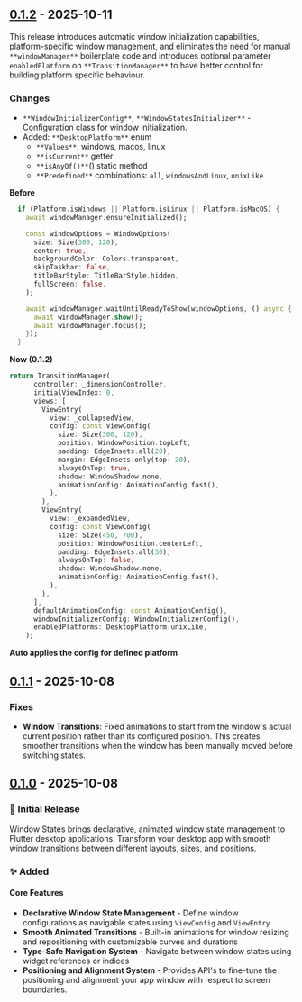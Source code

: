 
## [0.1.2](https://github.com/yourusername/window_states/releases/tag/v0.1.2) - 2025-10-11
This release introduces automatic window initialization capabilities, platform-specific window management, and eliminates the need for manual `**windowManager**` boilerplate code and introduces optional parameter `enabledPlatform` on `**TransitionManager**` to have better control for building platform specific behaviour.

### Changes
- `**WindowInitializerConfig**`, `**WindowStatesInitializer**` - Configuration class for window initialization.
- Added: `**DesktopPlatform**` enum
    - `**Values**`: windows, macos, linux
    - `**isCurrent**` getter
    - `**isAnyOf()**`() static method
    - `**Predefined**` combinations: `all`, `windowsAndLinux`, `unixLike`

**Before**
```dart
  if (Platform.isWindows || Platform.isLinux || Platform.isMacOS) {
    await windowManager.ensureInitialized();

    const windowOptions = WindowOptions(
      size: Size(300, 120),
      center: true,
      backgroundColor: Colors.transparent,
      skipTaskbar: false,
      titleBarStyle: TitleBarStyle.hidden,
      fullScreen: false,
    );

    await windowManager.waitUntilReadyToShow(windowOptions, () async {
      await windowManager.show();
      await windowManager.focus();
    });
  }
```

**Now (0.1.2)**

```dart
return TransitionManager(
      controller: _dimensionController,
      initialViewIndex: 0,
      views: [
        ViewEntry(
          view: _collapsedView,
          config: const ViewConfig(
            size: Size(300, 120),
            position: WindowPosition.topLeft,
            padding: EdgeInsets.all(20),
            margin: EdgeInsets.only(top: 20),
            alwaysOnTop: true,
            shadow: WindowShadow.none,
            animationConfig: AnimationConfig.fast(),
          ),
        ),
        ViewEntry(
          view: _expandedView,
          config: const ViewConfig(
            size: Size(450, 700),
            position: WindowPosition.centerLeft,
            padding: EdgeInsets.all(30),
            alwaysOnTop: false,
            shadow: WindowShadow.none,
            animationConfig: AnimationConfig.fast(),
          ),
        ),
      ],
      defaultAnimationConfig: const AnimationConfig(),
      windowInitializerConfig: WindowInitializerConfig(),
      enabledPlatforms: DesktopPlatform.unixLike,
    );
```
**Auto applies the config for defined platform**


## [0.1.1](https://github.com/yourusername/window_states/releases/tag/v0.1.1) - 2025-10-08

### Fixes
- **Window Transitions**: Fixed animations to start from the window's actual current position rather than its configured position. This creates smoother transitions when the window has been manually moved before switching states.



## [0.1.0](https://github.com/yourusername/window_states/releases/tag/v0.1.0) - 2025-10-08

### 🎉 Initial Release
Window States brings declarative, animated window state management to Flutter desktop applications. Transform your desktop app with smooth window transitions between different layouts, sizes, and positions.
### ✨ Added
#### Core Features

- **Declarative Window State Management** - Define window configurations as navigable states using `ViewConfig` and `ViewEntry`
- **Smooth Animated Transitions** - Built-in animations for window resizing and repositioning with customizable curves and durations
- **Type-Safe Navigation System** - Navigate between window states using widget references or indices
- **Positioning and Alignment System** - Provides API's to fine-tune the positioning and alignment your app window with respect to screen boundaries.